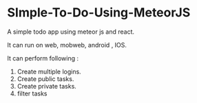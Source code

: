 # SImple-To-Do-Using-MeteorJS
A simple todo app using meteor js and react.

It can run on web, mobweb, android , IOS.

It can perform following :
1. Create multiple logins.
2. Create public tasks.
3. Create private tasks.
4. filter tasks
